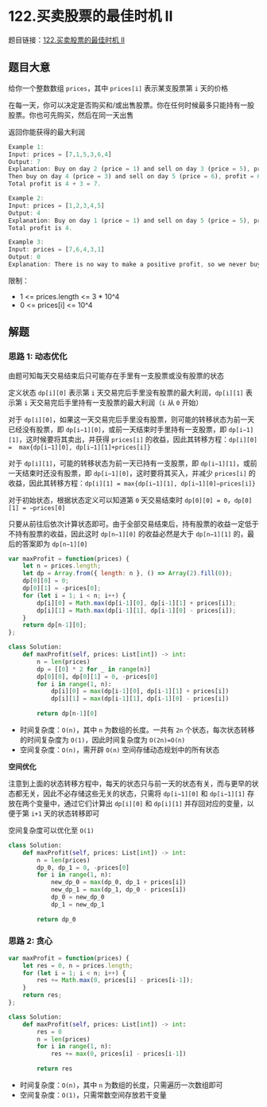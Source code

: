 # 122.买卖股票的最佳时机 II

题目链接：[122.买卖股票的最佳时机 II](https://leetcode.cn/problems/best-time-to-buy-and-sell-stock-ii/)

## 题目大意

给你一个整数数组 `prices`，其中 `prices[i]` 表示某支股票第 `i` 天的价格

在每一天，你可以决定是否购买和/或出售股票。你在任何时候最多只能持有一股股票。你也可先购买，然后在同一天出售

返回你能获得的最大利润 

```js
Example 1:
Input: prices = [7,1,5,3,6,4]
Output: 7
Explanation: Buy on day 2 (price = 1) and sell on day 3 (price = 5), profit = 5-1 = 4.
Then buy on day 4 (price = 3) and sell on day 5 (price = 6), profit = 6-3 = 3.
Total profit is 4 + 3 = 7.

Example 2:
Input: prices = [1,2,3,4,5]
Output: 4
Explanation: Buy on day 1 (price = 1) and sell on day 5 (price = 5), profit = 5-1 = 4.
Total profit is 4.

Example 3:
Input: prices = [7,6,4,3,1]
Output: 0
Explanation: There is no way to make a positive profit, so we never buy the stock to achieve the maximum profit of 0.
```

限制：
- 1 <= prices.length <= 3 * 10^4
- 0 <= prices[i] <= 10^4

## 解题

### 思路 1: 动态优化

由题可知每天交易结束后只可能存在手里有一支股票或没有股票的状态

定义状态 `dp[i][0]` 表示第 `i` 天交易完后手里没有股票的最大利润，`dp[i][1]` 表示第 `i` 天交易完后手里持有一支股票的最大利润（`i` 从 `0` 开始）

对于 `dp[i][0]`，如果这一天交易完后手里没有股票，则可能的转移状态为前一天已经没有股票，即 `dp[i−1][0]`，或前一天结束时手里持有一支股票，即 `dp[i−1][1]`，这时候要将其卖出，并获得 `prices[i]` 的收益，因此其转移方程：`dp[i][0] =  max{dp[i−1][0], dp[i−1][1]+prices[i]}`

对于 `dp[i][1]`，可能的转移状态为前一天已持有一支股票，即 `dp[i−1][1]`，或前一天结束时还没有股票，即 `dp[i−1][0]`，这时要将其买入，并减少 `prices[i]` 的收益，因此其转移方程：`dp[i][1] = max{dp[i−1][1], dp[i−1][0]−prices[i]}`

对于初始状态，根据状态定义可以知道第 `0` 天交易结束时 `dp[0][0] = 0`，`dp[0][1] = −prices[0]`

只要从前往后依次计算状态即可。由于全部交易结束后，持有股票的收益一定低于不持有股票的收益，因此这时 `dp[n−1][0]` 的收益必然是大于 `dp[n−1][1]` 的，最后的答案即为 `dp[n−1][0]`

```js
var maxProfit = function(prices) {
    let n = prices.length;
    let dp = Array.from({ length: n }, () => Array(2).fill(0));
    dp[0][0] = 0;
    dp[0][1] = -prices[0];
    for (let i = 1; i < n; i++) {
        dp[i][0] = Math.max(dp[i-1][0], dp[i-1][1] + prices[i]);
        dp[i][1] = Math.max(dp[i-1][1], dp[i-1][0] - prices[i]);
    }
    return dp[n-1][0];
};
```
```python
class Solution:
    def maxProfit(self, prices: List[int]) -> int:
        n = len(prices)
        dp = [[0] * 2 for _ in range(n)]
        dp[0][0], dp[0][1] = 0, -prices[0]
        for i in range(1, n):
            dp[i][0] = max(dp[i-1][0], dp[i-1][1] + prices[i])
            dp[i][1] = max(dp[i-1][1], dp[i-1][0] - prices[i])
        
        return dp[n-1][0]
```

- 时间复杂度：`O(n)`，其中 `n` 为数组的长度。一共有 `2n` 个状态，每次状态转移的时间复杂度为 `O(1)`，因此时间复杂度为 `O(2n)=O(n)`
- 空间复杂度：`O(n)`，需开辟 `O(n)` 空间存储动态规划中的所有状态

**空间优化**

注意到上面的状态转移方程中，每天的状态只与前一天的状态有关，而与更早的状态都无关，因此不必存储这些无关的状态，只需将 `dp[i−1][0]` 和 `dp[i−1][1]` 存放在两个变量中，通过它们计算出 `dp[i][0]` 和 `dp[i][1]` 并存回对应的变量，以便于第 `i+1` 天的状态转移即可

空间复杂度可以优化至 `O(1)`

```python
class Solution:
    def maxProfit(self, prices: List[int]) -> int:
        n = len(prices)
        dp_0, dp_1 = 0, -prices[0]
        for i in range(1, n):
            new_dp_0 = max(dp_0, dp_1 + prices[i])
            new_dp_1 = max(dp_1, dp_0 - prices[i])
            dp_0 = new_dp_0
            dp_1 = new_dp_1
        
        return dp_0
```

### 思路 2: 贪心

```js
var maxProfit = function(prices) {
    let res = 0, n = prices.length;
    for (let i = 1; i < n; i++) {
        res += Math.max(0, prices[i] - prices[i-1]);
    }
    return res;
};
```
```python
class Solution:
    def maxProfit(self, prices: List[int]) -> int:
        res = 0
        n = len(prices)
        for i in range(1, n):
            res += max(0, prices[i] - prices[i-1])
        
        return res
```

- 时间复杂度：`O(n)`，其中 `n` 为数组的长度，只需遍历一次数组即可
- 空间复杂度：`O(1)`，只需常数空间存放若干变量